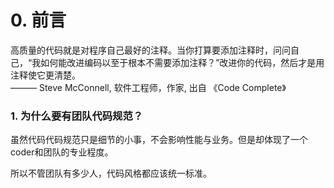 # 0. 前言

高质量的代码就是对程序自己最好的注释。当你打算要添加注释时，问问自己，“我如何能改进编码以至于根本不需要添加注释？”改进你的代码，然后才是用注释使它更清楚。                                                  
———  Steve McConnell, 软件工程师，作家, 出自 《Code Complete》

### 1. 为什么要有团队代码规范？

虽然代码代码规范只是细节的小事，不会影响性能与业务。但是却体现了一个coder和团队的专业程度。

所以不管团队有多少人，代码风格都应该统一标准。

